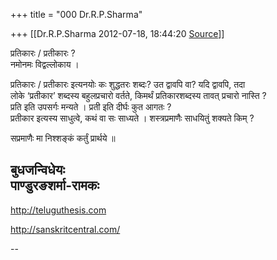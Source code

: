 +++
title = "000 Dr.R.P.Sharma"

+++
[[Dr.R.P.Sharma	2012-07-18, 18:44:20 [Source](https://groups.google.com/g/bvparishat/c/jlR_U6OSqeU)]]



प्रतिकारः / प्रतीकारः ?  
नमोनमः विद्वल्लोकाय ।  
  
प्रतिकारः / प्रतीकारः इत्यनयोः कः शुद्धतरः शब्दः? उत द्वावपि वा? यदि द्वावपि, तदा  
लोके ‘प्रतीकार’ शब्दस्य बहुलप्रचारो वर्तते, किमर्थं प्रतिकारशब्दस्य तावत् प्रचारो नास्ति ?  
प्रति इति उपसर्गः मन्यते । प्रती इति दीर्घः कुत आगतः ?  
प्रतीकार इत्यस्य साधुत्वे, कथं वा सः साध्यते । शस्त्रप्रमाणैः साधयितुं शक्यते किम् ?  
  
सप्रमाणैः मा निश्शङ्कं कर्तुं प्रार्थये ॥  
  
  
बुधजन्विधेयः  
पाण्डुरङशर्मा-रामकः  
------------------------------------------------------------------------------------  
<http://teluguthesis.com>  
  
<http://sanskritcentral.com/>  
  
--  
  
  

